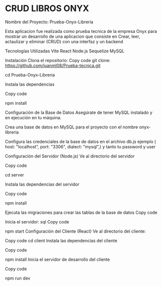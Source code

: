 # CRUD LIBROS ONYX

Nombre del Proyecto: Prueba-Onyx-Libreria

Esta aplicacion fue realizada como prueba tecnica de la empresa Onyx para mostrar un desarrollo de una aplicacion que consiste en Crear, leer, actaulizar y eliminar (CRUD) con una interfaz y un backend

Tecnologías Utilizadas
Vite
React
Node.js
Sequelize
MySQL

Instalación
Clona el repositorio:
Copy code
git clone: https://github.com/juanml08/Prueba-tecnica.git

cd Prueba-Onyx-Libreria

Instala las dependencias

Copy code

npm install

Configuración de la Base de Datos
Asegúrate de tener MySQL instalado y en ejecución en tu máquina.

Crea una base de datos en MySQL para el proyecto
con el nombre onyx-libreria

Configura las credenciales de la base de datos en el archivo db.js ejemplo ( host: "localhost",
port: "3306",
dialect: "mysql",) y tanto tu password y user

Configuración del Servidor (Node.js)
Ve al directorio del servidor

Copy code

cd server

Instala las dependencias del servidor

Copy code

npm install

Ejecuta las migraciones para crear las tablas de la base de datos
Copy code

Inicia el servidor:
sql
Copy code

npm start
Configuración del Cliente (React)
Ve al directorio del cliente:

Copy code
cd client
Instala las dependencias del cliente

Copy code

npm install
Inicia el servidor de desarrollo del cliente

Copy code

npm run dev
